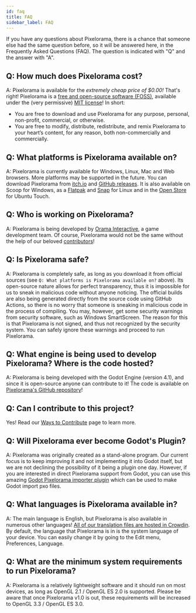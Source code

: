 ```yaml
---
id: faq
title: FAQ
sidebar_label: FAQ
---
```


If you have any questions about Pixelorama, there is a chance that someone else had the same question before, so it will be answered here, in the Frequently Asked Questions (FAQ). The question is indicated with "Q" and the answer with "A".

## Q: How much does Pixelorama cost?
A: Pixelorama is available for the *extremely cheap price of $0.00!* That's right! Pixelorama is a [free and open-source software (FOSS)](https://en.wikipedia.org/wiki/Free_and_open-source_software), available under the (very permissive) [MIT license](https://github.com/Orama-Interactive/Pixelorama/blob/master/LICENSE)! In short:
- You are free to download and use Pixelorama for any purpose, personal, non-profit, commercial, or otherwise.
- You are free to modify, distribute, redistribute, and remix Pixelorama to your heart’s content, for any reason, both non-commercially and commercially.

## Q: What platforms is Pixelorama available on?
A: Pixelorama is currently available for Windows, Linux, Mac and Web browsers. More platforms may be supported in the future.
You can download Pixelorama from [itch.io](https://orama-interactive.itch.io/pixelorama) and [GitHub releases](https://github.com/Orama-Interactive/Pixelorama/releases). It is also available on Scoop for Windows, as a [Flatpak](https://flathub.org/apps/details/com.orama_interactive.Pixelorama) and [Snap](https://snapcraft.io/pixelorama) for Linux and in the [Open Store](https://open-store.io/app/pixelorama.orama-interactive) for Ubuntu Touch.

## Q: Who is working on Pixelorama?
A: Pixelorama is being developed by [Orama Interactive](https://www.orama-interactive.com/), a game development team. Of course, Pixelorama would not be the same without the help of our beloved [contributors](https://github.com/Orama-Interactive/Pixelorama/graphs/contributors)!

## Q: Is Pixelorama safe?
A: Pixelorama is completely safe, as long as you download it from official sources (see `Q: What platforms is Pixelorama available on?` above). Its open-source nature allows for perfect transparency, thus it is impossible for us to sneak in malicious code without anyone noticing. The official builds are also being generated directly from the source code using GitHub Actions, so there is no worry that someone is sneaking in malicious code in the process of compiling. You may, however, get some security warnings from security software, such as Windows SmartScreen. The reason for this is that Pixelorama is not signed, and thus not recognized by the security system. You can safely ignore these warnings and proceed to run Pixelorama.

## Q: What engine is being used to develop Pixelorama? Where is the code hosted?
A: Pixelorama is being developed with the Godot Engine (version 4.1), and since it is open-source anyone can contribute to it! The code is available on [Pixelorama's GitHub repository](https://github.com/Orama-Interactive/Pixelorama)!

## Q: Can I contribute to this project?
Yes! Read our [Ways to Contribute](development_and_contributing) page to learn more.

## Q: Will Pixelorama ever become Godot's Plugin?
A: Pixelorama was originally created as a stand-alone program. Our current focus is to keep improving it and not implementing it into Godot itself, but we are not declining the possibility of it being a plugin one day. However, if you are interested in direct Pixelorama support from Godot, you can use this amazing [Godot Pixelorama importer plugin](https://github.com/Technohacker/godot_pixelorama_importer) which can be used to make Godot import pxo files.

## Q: What languages is Pixelorama available in?
A: The main language is English, but Pixelorama is also available in numerous other languages! [All of our translation files are hosted in Crowdin](https://crowdin.com/project/pixelorama). By default, the language that Pixelorama is in is the system language of your device. You can easily change it by going to the Edit menu, Preferences, Language.

## Q: What are the minimum system requirements to run Pixelorama?
A: Pixelorama is a relatively lightweight software and it should run on most devices, as long as OpenGL 2.1 / OpenGL ES 2.0 is supported. Please be aware that once Pixelorama v1.0 is out, these requirements will be increased to OpenGL 3.3 / OpenGL ES 3.0.
